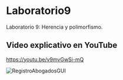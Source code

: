 # Laboratorio9
Laboratorio 9: Herencia y polimorfismo.

## Video explicativo en YouTube
https://youtu.be/v9mvGwSi-mQ

![RegistroAbogadosGUI](https://user-images.githubusercontent.com/63487663/196080090-0a673ac4-5662-43be-b4fc-9bd9f1651b01.PNG)

